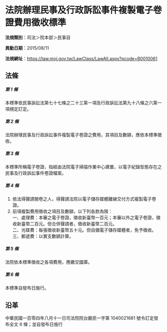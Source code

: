 # 法院辦理民事及行政訴訟事件複製電子卷證費用徵收標準



**法規類別**：司法＞院本部＞民事目

**異動日期**：2015/08/11  

**法規網址**：https://law.moj.gov.tw/LawClass/LawAll.aspx?pcode=B0010061



## 法條
##### 第 1 條
本標準依民事訴訟法第七十七條之二十三第一項及行政訴訟法第九十八條之六第一項規定訂定。

##### 第 2 條
法院辦理民事及行政訴訟事件複製電子卷證之費用，其項目及數額，應依本標準徵收。

##### 第 3 條
本標準所稱電子卷證，指經由法院電子掃描作業中心建置，以電子紀錄型態存在之民事及行政訴訟事件卷證檔案。

##### 第 4 條
1. 依法得聲請閱卷之人，得聲請法院以電子儲存媒體離線交付方式複製電子卷證。
1. 前項複製費用徵收之項目及數額，以下列各款為限：  
一、處理費：本審之電子卷證，徵收新臺幣一百元；本審以外之電子卷證，徵收新臺幣二百元。但合併聲請者，徵收新臺幣二百元。  
二、光碟費：每張徵收新臺幣五十元。但自備電子儲存媒體者，免予徵收。  
三、郵遞費：以實支數額計算。

##### 第 5 條
法院依本標準徵收之各項費用，應繳交國庫。

##### 第 6 條
本標準自發布日施行。

## 沿革
中華民國一百零四年八月十一日司法院院台廳民一字第 1040021681 號令訂定發布全文 6  條；並自發布日施行
